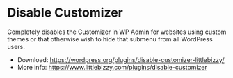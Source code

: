# Disable Customizer

Completely disables the Customizer in WP Admin for websites using custom themes or that otherwise wish to hide that submenu from all WordPress users.

* Download: https://wordpress.org/plugins/disable-customizer-littlebizzy/
* More info: https://www.littlebizzy.com/plugins/disable-customizer
